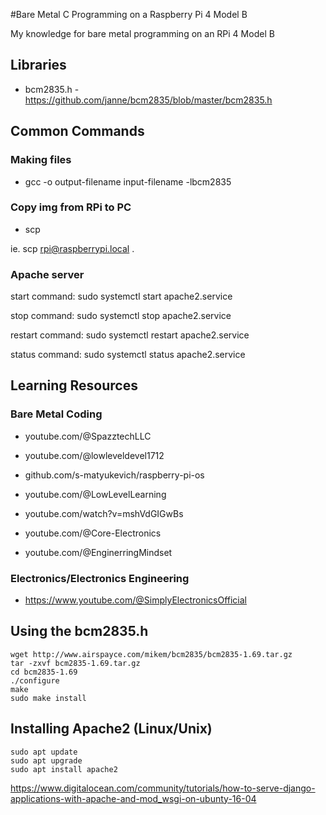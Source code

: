 #Bare Metal C Programming on a Raspberry Pi 4 Model B

My knowledge for bare metal programming on an RPi 4 Model B

## Libraries

- bcm2835.h - https://github.com/janne/bcm2835/blob/master/bcm2835.h

## Common Commands

### Making files

- gcc -o output-filename input-filename -lbcm2835  

### Copy img from RPi to PC

- scp <from> <to> 

ie. scp rpi@raspberrypi.local .

### Apache server

start command: sudo systemctl start apache2.service

stop command: sudo systemctl stop apache2.service

restart command: sudo systemctl restart apache2.service

status command: sudo systemctl status apache2.service

## Learning Resources

### Bare Metal Coding

- youtube.com/@SpazztechLLC

- youtube.com/@lowleveldevel1712

- github.com/s-matyukevich/raspberry-pi-os

- youtube.com/@LowLevelLearning

- youtube.com/watch?v=mshVdGIGwBs

- youtube.com/@Core-Electronics

- youtube.com/@EnginerringMindset

### Electronics/Electronics Engineering

- https://www.youtube.com/@SimplyElectronicsOfficial

## Using the bcm2835.h

```
wget http://www.airspayce.com/mikem/bcm2835/bcm2835-1.69.tar.gz
tar -zxvf bcm2835-1.69.tar.gz
cd bcm2835-1.69
./configure
make
sudo make install
```

## Installing Apache2 (Linux/Unix)

```
sudo apt update
sudo apt upgrade
sudo apt install apache2
```

https://www.digitalocean.com/community/tutorials/how-to-serve-django-applications-with-apache-and-mod_wsgi-on-ubunty-16-04

